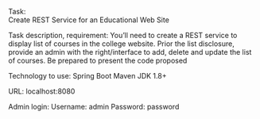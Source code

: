 Task:  
	Create REST Service for an Educational Web Site

Task description, requirement: 
	You’ll need to create a REST service to display list of courses in the college website. Prior the list disclosure, provide an admin with the right/interface to add, delete and update the list of courses. 
	Be prepared to present the code proposed 

Technology to use: 
	Spring Boot
	Maven 
	JDK 1.8+
	
URL:
	localhost:8080
	
Admin login:
	Username: admin
	Password: password
